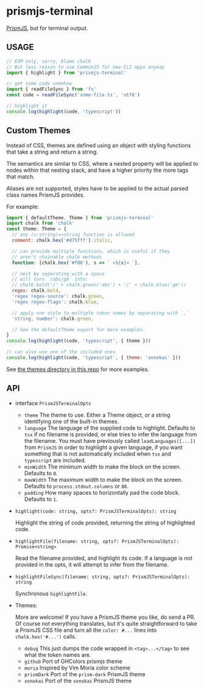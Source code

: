 # prismjs-terminal

[PrismJS](https://prismjs.com), but for terminal output.

## USAGE

```js
// ESM only, sorry, blame chalk
// But less reason to use CommonJS for new CLI apps anyway
import { highlight } from 'prismjs-terminal'

// get some code somehow
import { readFileSync } from 'fs'
const code = readFileSync('some-file.ts', 'utf8')

// highlight it
console.log(highlight(code, 'typescript'))
```

## Custom Themes

Instead of CSS, themes are defined using an object with
styling functions that take a string and return a string.

The semantics are similar to CSS, where a nested property will be
applied to nodes within that nesting stack, and have a higher
priority the more tags that match.

Aliases are not supported, styles have to be applied to the
actual parsed class names PrismJS provides.

For example:

```js
import { defaultTheme, Theme } from 'prismjs-terminal'
import chalk from 'chalk'
const theme: Theme = {
  // any (s:string)=>string function is allowed
  comment: chalk.hex('#d75fff').italic,

  // can provide multiple functions, which is useful if they
  // aren't chainable chalk methods
  function: [chalk.hex('#f08'), s => ` >${s}< `],

  // nest by separating with a space
  // will turn `/abc/gm` into:
  // chalk.bold('/' + chalk.green('abc') + '/' + chalk.blue('gm'))
  regex: chalk.bold,
  'regex regex-source': chalk.green,
  'regex regex-flags': chalk.blue,

  // apply one style to multiple token names by separating with `,`
  'string, number': chalk.green,

  // See the defaultTheme export for more examples.
}
console.log(highlight(code, 'typescript', { theme }))

// can also use one of the included ones
console.log(highlight(code, 'typescript', { theme: 'xonokai' }))
```

See [the themes directory in this repo](./themes) for more
examples.

## API

- interface `PrismJSTerminalOpts`

  - `theme` The theme to use. Either a Theme object, or a
    string identifying one of the built-in themes.
  - `language` The language of the supplied code to highlight.
    Defaults to `tsx` if no filename is provided, or else
    tries to infer the language from the filename. You must
    have previously called `loadLanguages([...])` from
    `PrismJS` in order to highlight a given language, if you
    want something that is not automatically included when
    `tsx` and `typescript` are included.
  - `minWidth` The minimum width to make the block on the
    screen. Defaults to `0`.
  - `maxWidth` The maximum width to make the block on the
    screen. Defaults to `process.stdout.columns` or `80`.
  - `padding` How many spaces to horizontally pad the code
    block. Defaults to `1`.

- `highlight(code: string, opts?: PrismJSTerminalOpts): string`

  Highlight the string of code provided, returning the string of
  highlighted code.

- `highlightFile(filename: string, opts?: PrismJSTerminalOpts): Promise<string>`

  Read the filename provided, and highlight its code. If a
  language is not provided in the opts, it will attempt to infer
  from the filename.

- `highlightFileSync(filename: string, opts?: PrismJSTerminalOpts): string`

  Synchronous `highlightFile`.

- Themes:

  More are welcome! If you have a PrismJS theme you like, do
  send a PR. Of course not everything translates, but it's quite
  straightforward to take a PrismJS CSS file and turn all the
  `color: #...` lines into `chalk.hex('#...')` calls.

  - `debug` This just dumps the code wrapped in `<tag>...</tag>`
    to see what the token names are.
  - `github` Port of GHColors prismjs theme
  - `moria` Inspired by Vim Moria color scheme
  - `prismDark` Port of the `prism-dark` PrismJS theme
  - `xonokai` Port of the `xonokai` PrismJS theme
